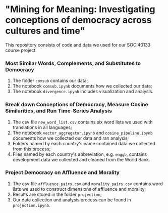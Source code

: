 # "Mining for Meaning: Investigating conceptions of democracy across cultures and time"
This repository consists of code and data we used for our SOCI40133 course project.

### Most Similar Words, Complements, and Substitutes to Democracy
1. The folder ```comsub``` contains our data;
2. The notebook ```comsub.ipynb``` documents how we collected our data; 
3. The notebook ```divergence.ipynb``` includes visualization and analysis.



### Break down Conceptions of Democracy, Measure Cosine Similarities, and Run Time-Series Analysis
1. The csv file ```new_word_list.csv``` contains six word lists we used with translations in all languages; 
2. The notebook ```vector_aggregator.ipynb``` and ```cosine_pipeline.ipynb``` documents how we collected our data and ran analysis; 
3. Folders named by each country's name contained data we collected from this process; 
4. Files named by each country's abbreviation, e.g. ```enggb```, contains development data we collected and cleaned from the World Bank.



### Project Democracy on Affluence and Morality
1. The csv file ```affluence_pairs.csv``` and ```morality_pairs.csv``` contains word lists we used to construct dimensions of affluence and morality;
2. Results are stored in the folder ```projection```; 
3. Our data collection and analysis process can be found in ```projection.ipynb```.



